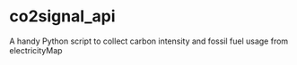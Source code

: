 # co2signal_api
A handy Python script to collect carbon intensity and fossil fuel usage from electricityMap
